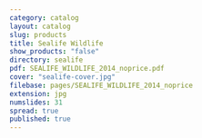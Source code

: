 ```yaml
---
category: catalog
layout: catalog
slug: products
title: Sealife Wildlife
show_products: "false"
directory: sealife
pdf: SEALIFE_WILDLIFE_2014_noprice.pdf
cover: "sealife-cover.jpg"
filebase: pages/SEALIFE_WILDLIFE_2014_noprice
extension: jpg
numslides: 31
spread: true
published: true
---
```



